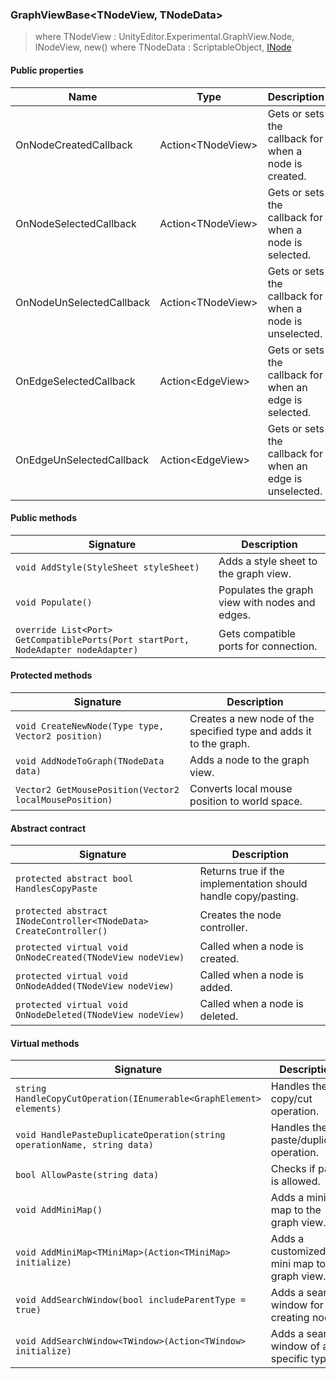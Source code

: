 ### GraphViewBase<TNodeView, TNodeData>
> where TNodeView : UnityEditor.Experimental.GraphView.Node, INodeView<TNodeData>, new()
> where TNodeData : ScriptableObject, [INode](INode.md)

#### Public properties

| Name | Type | Description |
| ---- | ---- | ----------- |
| OnNodeCreatedCallback | Action\<TNodeView> | Gets or sets the callback for when a node is created. |
| OnNodeSelectedCallback | Action\<TNodeView> | Gets or sets the callback for when a node is selected. |
| OnNodeUnSelectedCallback | Action\<TNodeView> | Gets or sets the callback for when a node is unselected. |
| OnEdgeSelectedCallback | Action\<EdgeView> | Gets or sets the callback for when an edge is selected. |
| OnEdgeUnSelectedCallback | Action\<EdgeView> | Gets or sets the callback for when an edge is unselected. |

#### Public methods

| Signature | Description |
| --------- | ----------- |
| `void AddStyle(StyleSheet styleSheet)` | Adds a style sheet to the graph view. |
| `void Populate()` | Populates the graph view with nodes and edges. |
| `override List<Port> GetCompatiblePorts(Port startPort, NodeAdapter nodeAdapter)` | Gets compatible ports for connection. |

#### Protected methods

| Signature | Description |
| --------- | ----------- |
| `void CreateNewNode(Type type, Vector2 position)` | Creates a new node of the specified type and adds it to the graph. |
| `void AddNodeToGraph(TNodeData data)` | Adds a node to the graph view. |
| `Vector2 GetMousePosition(Vector2 localMousePosition)` | Converts local mouse position to world space. |

#### Abstract contract

| Signature | Description |
| --------- | ----------- |
| `protected abstract bool HandlesCopyPaste` | Returns true if the implementation should handle copy/pasting. |
| `protected abstract INodeController<TNodeData> CreateController()` | Creates the node controller. |
| `protected virtual void OnNodeCreated(TNodeView nodeView)` | Called when a node is created. |
| `protected virtual void OnNodeAdded(TNodeView nodeView)` | Called when a node is added. |
| `protected virtual void OnNodeDeleted(TNodeView nodeView)` | Called when a node is deleted. |

#### Virtual methods

| Signature | Description |
| --------- | ----------- |
| `string HandleCopyCutOperation(IEnumerable<GraphElement> elements)` | Handles the copy/cut operation. |
| `void HandlePasteDuplicateOperation(string operationName, string data)` | Handles the paste/duplicate operation. |
| `bool AllowPaste(string data)` | Checks if paste is allowed. |
| `void AddMiniMap()` | Adds a mini map to the graph view. |
| `void AddMiniMap<TMiniMap>(Action<TMiniMap> initialize)` | Adds a customized mini map to the graph view. |
| `void AddSearchWindow(bool includeParentType = true)` | Adds a search window for creating nodes. |
| `void AddSearchWindow<TWindow>(Action<TWindow> initialize)` | Adds a search window of a specific type. |
